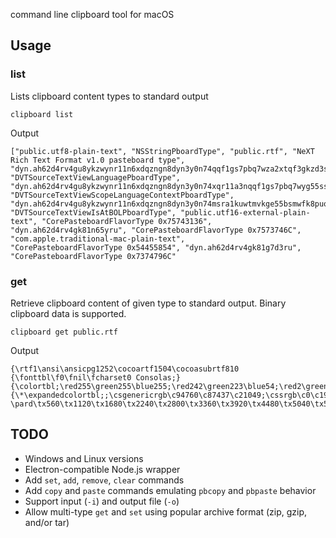 command line clipboard tool for macOS

## Usage

### list

Lists clipboard content types to standard output

	clipboard list

Output

	["public.utf8-plain-text", "NSStringPboardType", "public.rtf", "NeXT Rich Text Format v1.0 pasteboard type",
	"dyn.ah62d4rv4gu8ykzwynr11n6xdqzngn8dyn3y0n74qqf1gs7pbq7wza2xtqf3gkzd3sbwu", "DVTSourceTextViewLanguagePboardType",
	"dyn.ah62d4rv4gu8ykzwynr11n6xdqzngn8dyn3y0n74xqr11a3nqqf1gs7pbq7wyg55ssvw1u7cuqm10c6xenv61a3k",
	"DVTSourceTextViewScopeLanguageContextPboardType", "dyn.ah62d4rv4gu8ykzwynr11n6xdqzngn8dyn3y0n74msra1kuwtmvkge55bsmwfk8puqy",
	"DVTSourceTextViewIsAtBOLPboardType", "public.utf16-external-plain-text", "CorePasteboardFlavorType 0x75743136",
	"dyn.ah62d4rv4gk81n65yru", "CorePasteboardFlavorType 0x7573746C", "com.apple.traditional-mac-plain-text",
	"CorePasteboardFlavorType 0x54455854", "dyn.ah62d4rv4gk81g7d3ru", "CorePasteboardFlavorType 0x7374796C"

### get

Retrieve clipboard content of given type to standard output. Binary clipboard data is supported.

	clipboard get public.rtf

Output

	{\rtf1\ansi\ansicpg1252\cocoartf1504\cocoasubrtf810
	{\fonttbl\f0\fnil\fcharset0 Consolas;}
	{\colortbl;\red255\green255\blue255;\red242\green223\blue54;\red2\green35\blue77;}
	{\*\expandedcolortbl;;\csgenericrgb\c94760\c87437\c21049;\cssrgb\c0\c19216\c37647;}
	\pard\tx560\tx1120\tx1680\tx2240\tx2800\tx3360\tx3920\tx4480\tx5040\tx5600\tx6160\tx6720\pardirnatural\partightenfactor0

## TODO

* Windows and Linux versions
* Electron-compatible Node.js wrapper
* Add `set`, `add`, `remove`, `clear` commands
* Add `copy` and `paste` commands emulating `pbcopy` and `pbpaste` behavior
* Support input (`-i`) and output file (`-o`)
* Allow multi-type `get` and `set` using popular archive format (zip, gzip, and/or tar)

